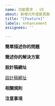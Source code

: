 ```yaml
---
name: 功能需求 - UI
about: 新增元件或是頁面
title: "[Feature]"
labels: enhancement
assignees: ''

---
```


**簡單描述你的問題**


**簡述你的解決方案**

**設計稿網址**

[設計稿網址]()

**相關規則**

**注意事項**
